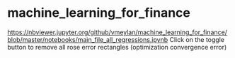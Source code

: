 # machine_learning_for_finance
https://nbviewer.jupyter.org/github/vmeylan/machine_learning_for_finance/blob/master/notebooks/main_file_all_regressions.ipynb
Click on the toggle button to remove all rose error rectangles (optimization convergence error)
